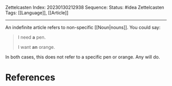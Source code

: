 Zettelcasten Index: 20230130212938
Sequence:
Status: #idea
Zettelcasten Tags: [[Language]], [[Article]]

---

An indefinite article refers to non-specific [[Noun|nouns]]. You could say:

> I need **a** pen.
> 
> I want **an** orange.

In both cases, this does not refer to a specific pen or orange. Any will do.

# References